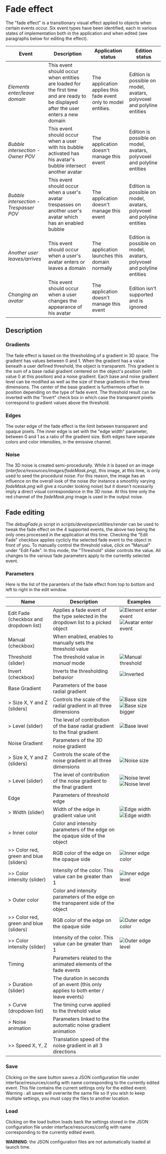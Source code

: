 # Fade effect

The "fade effect" is a transitionary visual effect applied to objects when certain events occur. Six event types have been identified, each in various states of implementation both in the application and when edited (see paragraphs below for editing the effect).

| Event | Description | Application status | Edition status |
|-----  |-----        |-----               |-----           |
| *Elements enter/leave domain* | This event should occur when entities are loaded for the first time and are ready to be displayed after the user enters a new domain | The application applies this fade event only to model entities. | Edition is possible on model, avatars, polyvoxel and polyline entities |
| *Bubble intersection - Owner POV* | This event should occur when a user with his bubble activated has his avatar's bubble intersect another avatar | The application doesn't manage this event | Edition is possible on model, avatars, polyvoxel and polyline entities |
| *Bubble intersection - Trespasser POV* | This event should occur when a user's avatar trespasses on another user's avatar which has an enabled bubble | The application doesn't manage this event | Edition is possible on model, avatars, polyvoxel and polyline entities |
| *Another user leaves/arrives* | This event should occur when a user's avatar enters or leaves a domain | The application launches this domain normally | Edition is possible on model, avatars, polyvoxel and polyline entities |
| *Changing an avatar* | This event should occur when a user changes the appearance of his avatar | The application doesn't manage this event | Edition isn't supported and is ignored |

## Description

### Gradients
The fade effect is based on the thresholding of a gradient in 3D space. The gradient has values between 0 and 1. When the gradient has a value beneath a user defined threshold, the object is transparent. This gradient is the sum of a base radial gradient centered on the object's position (with value 0 at this position) and a noise gradient. Each base and noise gradient level can be modified as well as the size of these gradients in the three dimensions. The center of the base gradient is furthermore offset in position depending on the type of fade event.
The threshold result can be inverted with the "Invert" check box in which case the transparent pixels correspond to gradient values above the threshold.

### Edges
The outer edge of the fade effect is the limit between transparent and opaque pixels. The inner edge is set with the "edge width" parameter, between 0 and 1 as a ratio of the gradient size. Both edges have separate colors and color intensities, in the emissive channel.

### Noise
The 3D noise is created semi-procedurally. While it is based on an image (*interface/resources/images/fadeMask.png*), this image, at this time, is only used to seed the procedural noise. For this reason, the image has an influence on the overall look of the noise (for instance a smoothly varying *fadeMask.png* will give a rounder looking noise) but it doesn't ncessarily imply a direct visual correspondance in the 3D noise. At this time only the red channel of the *fadeMask.png* image is used in the output noise.

## Fade editing
The *debugFade.js* script in *scripts/developer/utilities/render* can be used to tweak the fade effect on the 4 supported events, the above two being the only ones processed in the application at this time. Checking the "Edit Fade" checkbox applies cyclicly the selected fade event to the object in front of you. To manually control the threshold value, click on "Manual" under "Edit Fade". In this mode, the "Threshold" slider controls the value.
All changes to the various fade parameters apply to the currently selected event.

### Parameters
Here is the list of the paramters of the fade effect from top to bottom and left to right in the edit window.

| Name                                   | Description                                                                       | Examples |
|----------                              |--------                                                                           |-------   |
| Edit Fade (checkbox and dropdown list) | Applies a fade event of the type selected in the dropdown list to a picked object | ![Element enter event](/fade/Fade-EditOn.jpg "Element enter/leave event applied")![Avatar enter event](/fade/Fade-EditAvatar.jpg "Avatar enter/leave event applied") |
| Manual (checkbox)                      | When enabled, enables to manually sets the threshold value                        |           |
| Threshold (slider)                     | The threshold value in *manual* mode                                              | ![Manual threshold](/fade/Fade-Manual50.jpg "Manual threshold at 50%")         |
| Invert (checkbox)                      | Inverts the thresholding behavior                                                 | ![Inverted](/fade/Fade-Inverted.jpg "Manual threshold at 50% with invert enabled")         |
| Base Gradient                          | Parameters of the base radial gradient                                            |          |
| > Size X, Y and Z (sliders)            | Controls the scale of the radial gradient in all three dimensions                 | ![Base size](/fade/Fade-BaseSize.jpg "Base gradient size stretched in Y & Z with a small X size") ![Base size bigger](/fade/Fade-Bigger.jpg "Base gradient size stretched in Y & Z and with a medium X size")         |
| > Level (slider)                       | The level of contribution of the base radial gradient to the final gradient       | ![Base level](/fade/FadeBiggerNoiser.jpg "Base gradient at half level, making the noise stand out more")         |
| Noise Gradient                         | Parameters of the 3D noise gradient                                               |          |
| > Size X, Y and Z (sliders)            | Controls the scale of the noise gradient in all three dimensions                  | ![Noise size](/fade/Fade-NoiseSize.jpg "Noise with different size values in X,Y and Z")         |
| > Level (slider)                       | The level of contribution of the noise gradient to the final gradient             | ![Noise level](/fade/Fade-NoNoise.jpg "Noise level at 0 makes a for clear noiseless clip if the base level is at 1") ![Noise level](/fade/Fade-BaseAndNoise.jpg "Noise level at full 1 value adds noise to the clip edge")        |
| Edge                                   | Parameters of threshold edge                                                      |          |
| > Width (slider)                       | Width of the edge in gradient value unit                                          | ![Edge width](/fade/Fade-SmallEdgeWidth.jpg "Very small edge width") ![Edge width](/fade/Fade-MedEdgeWidth.jpg "Medium edge width")         |
| > Inner color                          | Color and intensity parameters of the edge on the opaque side of the object       |           |
| >> Color red, green and blue (sliders) | RGB color of the edge on the opaque side                                          | ![Inner edge color](/fade/Fade-InnerRed.jpg "Setting the edge inner color to pure red")        |
| >> Color intensity (slider)            | Intensity of the color. This value can be greater than 1                          | ![Inner edge level](/fade/Fade-Inner0.jpg "Setting the edge inner level to 0")          |
| > Outer color                          | Color and intensity parameters of the edge on the transparent side of the object  |          |
| >> Color red, green and blue (sliders) | RGB color of the edge on the opaque side                                          | ![Outer edge color](/fade/Fade-OuterYellow.jpg "Setting the edge outer color to pure yellow")        |
| >> Color intensity (slider)            | Intensity of the color. This value can be greater than 1                          | ![Outer edge level](/fade/Fade-Outer0.jpg "Setting the edge outer level to 0")          |
| Timing                                 | Parameters related to the animated elements of the fade events                    |          |
| > Duration (slider)                    | The duration in seconds of an event (this only applies to both enter / leave events)                                          |          |
| > Curve (dropdown list)                | The timing curve applied to the threhold value                                    |          |
| > Noise animation                      | Parameters linked to the automatic noise gradient animation                       |          |
| >> Speed X, Y, Z                       | Translation speed of the noise gradient in all 3 directions                       |          |

### Save
Clicking on the save button saves a JSON configuration file under interface/resources/config with name corresponding to the currently edited event. This file contains the current settings only for the edited event.
Warning : all saves will overwrite the same file so if you wish to keep multiple settings, you must copy the files to another location.
### Load
Clicking on the load button loads back the settings stored in the JSON configuration file under interface/resources/config with name corresponding to the currently edited event.

**WARNING**: the JSON configuration files are not automatically loaded at launch time.
